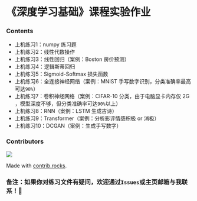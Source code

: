 # 《深度学习基础》课程实验作业

### Contents
- 上机练习1：numpy 练习题
- 上机练习2：线性代数操作
- 上机练习3：线性回归（案例：Boston 房价预测）
- 上机练习4：逻辑斯蒂回归
- 上机练习5：Sigmoid-Softmax 损失函数
- 上机练习6：全连接神经网络（案例：MNIST 手写数字识别，分类准确率最高可达`98%`）
- 上机练习7：卷积神经网络（案例：CIFAR-10 分类，由于电脑显卡内存仅 2G ，模型深度不够，但分类准确率可达`90%`以上）
- 上机练习8：RNN（案例：LSTM 生成古诗）
- 上机练习9：Transformer（案例：分析影评情感积极 or 消极）
- 上机练习10：DCGAN（案例：生成手写数字）

### Contributors
<a href="https://github.com/Actually123/Deep_Learning_Homeworks/graphs/contributors">
  <img src="https://contrib.rocks/image?repo=Actually123/Deep_Learning_Homeworks" />
</a>

Made with [contrib.rocks](https://contrib.rocks).

### 备注：如果你对练习文件有疑问，欢迎通过`Issues`或主页邮箱与我联系！🥳

